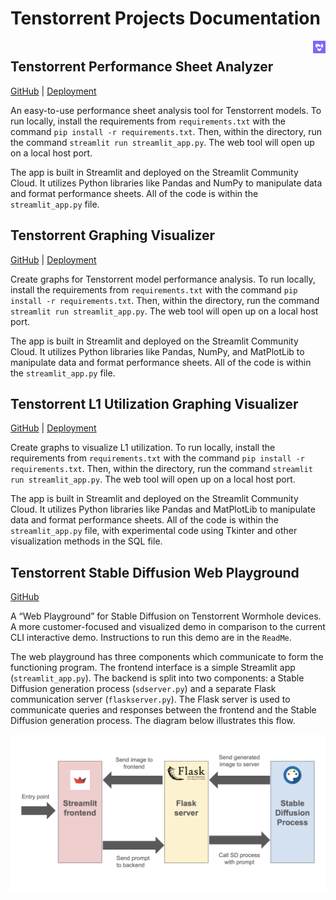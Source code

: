 <h1 style="display: inline-block;">Tenstorrent Projects Documentation</h1>
<img src="images/tt.jpg" height="20px" width="20px" alt="TT Logo" style="float: right; margin-left: 10px;">


## Tenstorrent Performance Sheet Analyzer
[GitHub](https://github.com/vshenoyTT/perf-sheet-tool) | [Deployment](https://perfsheet.streamlit.app/)

An easy-to-use performance sheet analysis tool for Tenstorrent models. To run locally, install the requirements from `requirements.txt` with the command `pip install -r requirements.txt`. Then, within the directory, run the command `streamlit run streamlit_app.py`. The web tool will open up on a local host port.

The app is built in Streamlit and deployed on the Streamlit Community Cloud. It utilizes Python libraries like Pandas and NumPy to manipulate data and format performance sheets. All of the code is within the `streamlit_app.py` file.

## Tenstorrent Graphing Visualizer
[GitHub](https://github.com/vshenoyTT/graph-tool) | [Deployment](https://tt-graph.streamlit.app/)

Create graphs for Tenstorrent model performance analysis. To run locally, install the requirements from `requirements.txt` with the command `pip install -r requirements.txt`. Then, within the directory, run the command `streamlit run streamlit_app.py`. The web tool will open up on a local host port.

The app is built in Streamlit and deployed on the Streamlit Community Cloud. It utilizes Python libraries like Pandas, NumPy, and MatPlotLib to manipulate data and format performance sheets. All of the code is within the `streamlit_app.py` file.

## Tenstorrent L1 Utilization Graphing Visualizer
[GitHub](https://github.com/vshenoyTT/l1-graph-tool) | [Deployment](https://tt-l1-graph.streamlit.app)

Create graphs to visualize L1 utilization. To run locally, install the requirements from `requirements.txt` with the command `pip install -r requirements.txt`. Then, within the directory, run the command `streamlit run streamlit_app.py`. The web tool will open up on a local host port.

The app is built in Streamlit and deployed on the Streamlit Community Cloud. It utilizes Python libraries like Pandas and MatPlotLib to manipulate data and format performance sheets. All of the code is within the `streamlit_app.py` file, with experimental code using Tkinter and other visualization methods in the SQL file.

## Tenstorrent Stable Diffusion Web Playground
[GitHub](https://github.com/vshenoyTT/sd-backend)

A “Web Playground” for Stable Diffusion on Tenstorrent Wormhole devices. A more customer-focused and visualized demo in comparison to the current CLI interactive demo. Instructions to run this demo are in the `ReadMe`.

The web playground has three components which communicate to form the functioning program. The frontend interface is a simple Streamlit app (`streamlit_app.py`). The backend is split into two components: a Stable Diffusion generation process (`sdserver.py`) and a separate Flask communication server (`flaskserver.py`). The Flask server is used to communicate queries and responses between the frontend and the Stable Diffusion generation process. The diagram below illustrates this flow.

<img src="images/sd-flow.png"></img>

